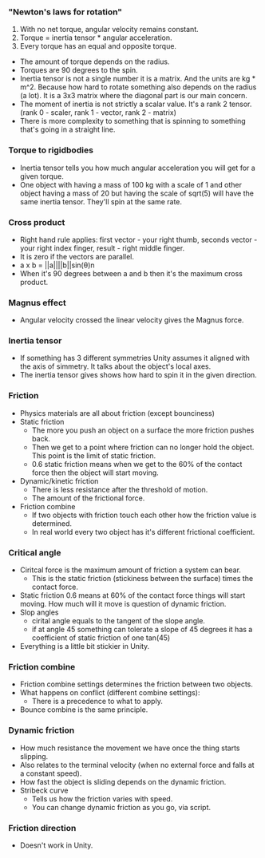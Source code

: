 ### "Newton's laws for rotation"

1. With no net torque, angular velocity remains constant.
2. Torque = inertia tensor * angular acceleration.
3. Every torque has an equal and opposite torque.

- The amount of torque depends on the radius.
- Torques are 90 degrees to the spin. 
- Inertia tensor is not a single number it is a matrix. And the units are kg * m^2. Because how hard to rotate something also depends on the radius (a lot). It is a 3x3 matrix where the diagonal part is our main concern.
- The moment of inertia is not strictly a scalar value. It's a rank 2 tensor. (rank 0 - scaler, rank 1 - vector, rank 2 - matrix)
- There is more complexity to something that is spinning to something that's going in a straight line.

### Torque to rigidbodies
- Inertia tensor tells you how much angular acceleration you will get for a given torque.
- One object with having a mass of 100 kg with a scale of 1 and other object having a mass of 20 but having the scale of sqrt(5) will have the same inertia tensor. They'll spin at the same rate.

### Cross product
- Right hand rule applies: first vector - your right thumb, seconds vector - your right index finger, result - right middle finger.
- It is zero if the vectors are parallel.
- a x b = ||a||||b||sin(θ)n
- When it's 90 degrees between a and b then it's the maximum cross product.

### Magnus effect
- Angular velocity crossed the linear velocity gives the Magnus force.

### Inertia tensor
- If something has 3 different symmetries Unity assumes it aligned with the axis of simmetry. It talks about the object's local axes.
- The inertia tensor gives shows how hard to spin it in the given direction.

### Friction
- Physics materials are all about friction (except bounciness)
- Static friction
    - The more you push an object on a surface the more friction pushes back.
    - Then we get to a point where friction can no longer hold the object. This point is the limit of static friction.
    - 0.6 static friction means when we get to the 60% of the contact force then the object will start moving.
- Dynamic/kinetic friction
    -  There is less resistance after the threshold of motion.
    -  The amount of the frictional force.
- Friction combine
    - If two objects with friction touch each other how the friction value is determined.
    - In real world every two object has it's different frictional coefficient.

### Critical angle
- Ciritcal force is the maximum amount of friction a system can bear.
    - This is the static friction (stickiness between the surface) times the contact force.
- Static friction 0.6 means at 60% of the contact force things will start moving. How much will it move is question of dynamic friction.
- Slop angles
    - cirital angle equals to the tangent of the slope angle.
    - if at angle 45 something can tolerate a slope of 45 degrees it has a coefficient of static friction of one tan(45)
- Everything is a little bit stickier in Unity.

### Friction combine
- Friction combine settings determines the friction between two objects.
- What happens on conflict (different combine settings):
    - There is a precedence to what to apply.
- Bounce combine is the same principle.

### Dynamic friction
- How much resistance the movement we have once the thing starts slipping.
- Also relates to the terminal velocity (when no external force and falls at a constant speed).
- How fast the object is sliding depends on the dynamic friction.
- Stribeck curve
    - Tells us how the friction varies with speed.
    - You can change dynamic friction as you go, via script.

### Friction direction
- Doesn't work in Unity.
